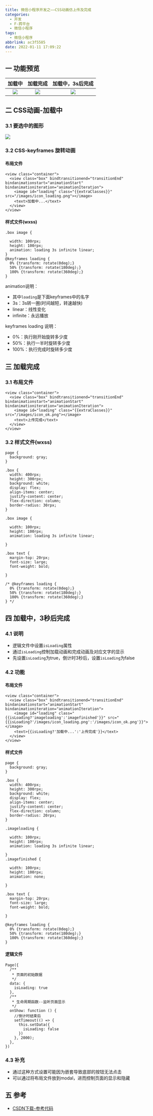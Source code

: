 ```yaml
---
title: 微信小程序开发之——CSS动画仿上传及完成
categories:
  - 开发
  - F-跨平台
  - 微信小程序
tags:
  - 微信小程序
abbrlink: ac3f5585
date: 2022-01-11 17:09:22
---
```

## 一 功能预览

| 加载中 | 加载完成 | 加载中，3s后完成 |
| :----: | :------: | :--------------: |
| ![][1] |  ![][2]  |      ![][3]      |

<!--more-->

## 二 CSS动画-加载中

### 3.1 要选中的图形
![][4]



### 3.2 CSS-keyframes 旋转动画

#### 布局文件

```
<view class="container">
  <view class="box" bindtransitionend="transitionEnd" bindanimationstart="animationStart" bindanimationiteration="animationIteration">
    <image id="loading" class="{{extraClasses}}" src="/images/icon_loading.png"></image>
    <text>加载中...</text>
  </view>
</view>
```

#### 样式文件(wxss)

```
.box image {

  width: 100rpx;
  height: 100rpx;
  animation: loading 3s infinite linear;
}
@keyframes loading {
  0% {transform: rotate(0deg);}
  50% {transform: rotate(180deg);}
  100% {transform: rotate(360deg);}
}
```

animation说明：

* 其中`loading`是下面keyframes中的名字 
* 3s：3s转一圈(时间越短，转速越快)
* linear：线性变化
* infinite：永远播放

keyframes loading 说明：

* 0%：执行刚开始旋转多少度
* 50%：执行一半时旋转多少度
* 100%：执行完成时旋转多少度

## 三 加载完成

### 3.1 布局文件

```
<view class="container">
  <view class="box" bindtransitionend="transitionEnd" bindanimationstart="animationStart" bindanimationiteration="animationIteration">
    <image id="loading" class="{{extraClasses}}" src="/images/icon_ok.png"></image>
    <text>上传完成</text>
  </view>
</view>
```

### 3.2 样式文件(wxss)

```
page {
  background: gray;
}

.box {
  width: 400rpx;
  height: 300rpx;
  background: white;
  display: flex;
  align-items: center;
  justify-content: center;
  flex-direction: column;
  border-radius: 30rpx;
}

.box image {

  width: 100rpx;
  height: 100rpx;
  animation: loading 3s infinite linear;

}

.box text {
  margin-top: 20rpx;
  font-size: large;
  font-weight: bold;

}

/* @keyframes loading {
  0% {transform: rotate(0deg);}
  50% {transform: rotate(180deg);}
  100% {transform: rotate(360deg);}
} */
```

## 四 加载中，3秒后完成

### 4.1 说明

* 逻辑文件中设置`isLoading`属性
* 通过`isLoading`控制加载动画和完成动画及对应文字的显示
* 先设置`isLoading`为true，倒计时3秒后，设置`isLoading`为false

### 4.2 功能

#### 布局文件

```
<view class="container">
  <view class="box" bindtransitionend="transitionEnd" bindanimationstart="animationStart" bindanimationiteration="animationIteration">
    <image id="loading" class="{{isLoading?'imageloading':'imagefinished'}}" src="{{isLoading?'/images/icon_loading.png':'/images/icon_ok.png'}}"></image>
    <text>{{isLoading?'加载中...':'上传完成'}}</text>
  </view>
</view>
```

#### 样式文件

```
page {
  background: gray;
}

.box {
  width: 400rpx;
  height: 300rpx;
  background: white;
  display: flex;
  align-items: center;
  justify-content: center;
  flex-direction: column;
  border-radius: 20rpx;
}

.imageloading {

  width: 100rpx;
  height: 100rpx;
  animation: loading 3s infinite linear;

}
.imagefinished {

  width: 100rpx;
  height: 100rpx;
  animation: none;

}

.box text {
  margin-top: 20rpx;
  font-size: large;
  font-weight: bold;

}

@keyframes loading {
  0% {transform: rotate(0deg);}
  50% {transform: rotate(180deg);}
  100% {transform: rotate(360deg);}
}
```

#### 逻辑文件

```
Page({
  /**
   * 页面的初始数据
   */
  data: {
    isLoading: true
  },
  /**
   * 生命周期函数--监听页面显示
   */
  onShow: function () {
    //倒计时结束后
    setTimeout(() => {
      this.setData({
        isLoading: false
      })
    }, 2000);
  },
})
```

### 4.3 补充

* 通过这种方式设置可能因为嵌套导致底部的按钮无法点击
* 可以通过将布局文件放到modal，进而控制页面的显示和隐藏

## 五 参考

* [CSDN下载-参考代码](https://download.csdn.net/download/Calvin_zhou/75409272)




[1]:https://jsd.onmicrosoft.cn/gh/PGzxc/CDN/blog-wechat/wechat-css-animal-loading.gif
[2]:https://jsd.onmicrosoft.cn/gh/PGzxc/CDN/blog-wechat/wechat-css-animal-finished.gif
[3]:https://jsd.onmicrosoft.cn/gh/PGzxc/CDN/blog-wechat/wechat-css-animal-loadingfinished.gif
[4]:https://jsd.onmicrosoft.cn/gh/PGzxc/CDN/blog-wechat/weichat-css-animal-icon-loading.png

